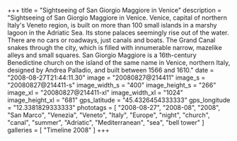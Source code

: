 +++
title = "Sightseeing of San Giorgio Maggiore in Venice"
description = "Sightseeing of San Giorgio Maggiore in Venice. Venice, capital of northern Italy's Veneto region, is built on more than 100 small islands in a marshy lagoon in the Adriatic Sea. Its stone palaces seemingly rise out of the water. There are no cars or roadways, just canals and boats. The Grand Canal snakes through the city, which is filled with innumerable narrow, mazelike alleys and small squares. San Giorgio Maggiore is a 16th-century Benedictine church on the island of the same name in Venice, northern Italy, designed by Andrea Palladio, and built between 1566 and 1610."
date = "2008-08-27T21:44:11.30"
image = "20080827@214411"
image_s = "20080827@214411-s"
image_width_s = "400"
image_height_s = "266"
image_xl = "20080827@214411-xl"
image_width_xl = "1024"
image_height_xl = "681"
gps_latitude = "45.4326454333333"
gps_longitude = "12.3381829333333"
phototags = [ "2008-08-27", "2008-08", "2008", "San Marco", "Venezia", "Veneto", "Italy", "Europe", "night", "church", "canal", "summer", "Adriatic", "Mediterranean", "sea", "bell tower" ]
galleries = [ "Timeline 2008" ]
+++
